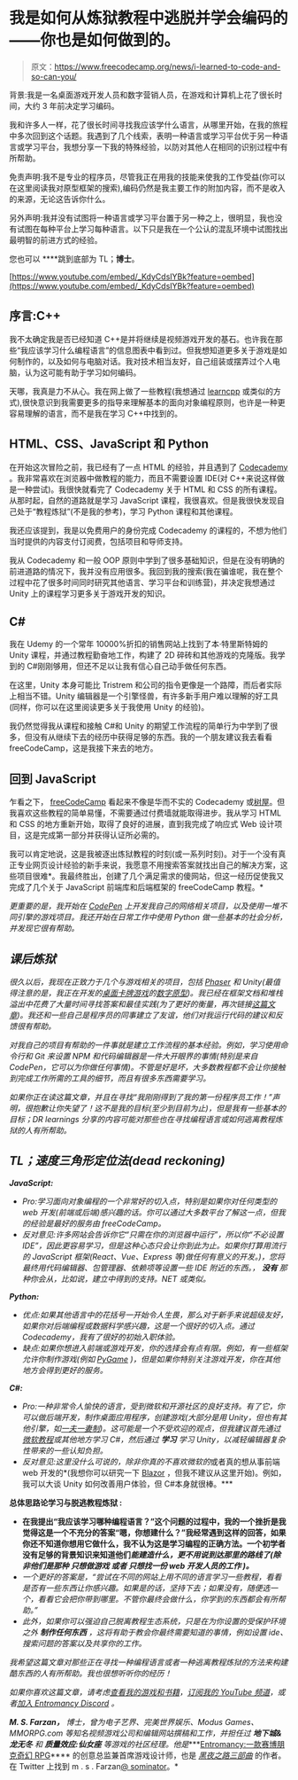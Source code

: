# 我是如何从炼狱教程中逃脱并学会编码的——你也是如何做到的。

> 原文：<https://www.freecodecamp.org/news/i-learned-to-code-and-so-can-you/>

背景:我是一名桌面游戏开发人员和数字营销人员，在游戏和计算机上花了很长时间，大约 3 年前决定学习编码。

我和许多人一样，花了很长时间寻找我应该学什么语言，从哪里开始，在我的旅程中多次回到这个话题。我遇到了几个线索，表明一种语言或学习平台优于另一种语言或学习平台，我想分享一下我的特殊经验，以防对其他人在相同的识别过程中有所帮助。

免责声明:我不是专业的程序员，尽管我正在用我的技能来使我的工作受益(你可以在这里阅读我对原型框架的搜索),编码仍然是我主要工作的附加内容，而不是收入的来源，无论这告诉你什么。

另外声明:我并没有试图将一种语言或学习平台置于另一种之上，很明显，我也没有试图在每种平台上学习每种语言。以下只是我在一个公认的混乱环境中试图找出最明智的前进方式的经验。

您也可以 ****跳到底部为 TL；**博士**。

[https://www.youtube.com/embed/_KdyCdsIYBk?feature=oembed](https://www.youtube.com/embed/_KdyCdsIYBk?feature=oembed)

## 序言:C++

我不太确定我是否已经知道 C++是并将继续是视频游戏开发的基石。也许我在那些“我应该学习什么编程语言”的信息图表中看到过。但我想知道更多关于游戏是如何制作的，以及如何与电脑对话。我对技术相当友好，自己组装或摆弄过个人电脑，认为这可能有助于学习如何编码。

天哪，我真是力不从心。我在网上做了一些教程(我想通过 [learncpp](https://www.learncpp.com/) 或类似的方式),很快意识到我需要更多的指导来理解基本的面向对象编程原则，也许是一种更容易理解的语言，而不是我在学习 C++中找到的。

## HTML、CSS、JavaScript 和 Python

在开始这次冒险之前，我已经有了一点 HTML 的经验，并且遇到了 [Codecademy](https://www.codecademy.com/) 。我非常喜欢在浏览器中做教程的能力，而且不需要设置 IDE(对 C++来说这样做是一种尝试)。我很快就看完了 Codecademy 关于 HTML 和 CSS 的所有课程。从那时起，自然的道路就是学习 JavaScript 课程，我很喜欢。但是我很快发现自己处于“教程炼狱”(不是我的参考)，学习 Python 课程和其他课程。

我还应该提到，我是以免费用户的身份完成 Codecademy 的课程的，不想为他们当时提供的内容支付订阅费，包括项目和导师支持。

我从 Codecademy 和一般 OOP 原则中学到了很多基础知识，但是在没有明确的前进道路的情况下，我并没有应用很多。我回到我的搜索(我在骗谁呢，我在整个过程中花了很多时间同时研究其他语言、学习平台和训练营)，并决定我想通过 Unity 上的课程学习更多关于游戏开发的知识。

## C#

我在 Udemy 的一个常年 10000%折扣的销售网站上找到了本·特里斯特姆的 Unity 课程，并通过教程勤奋地工作，构建了 2D 碎砖和其他游戏的克隆版。我学到的 C#刚刚够用，但还不足以让我有信心自己动手做任何东西。

在这里，Unity 本身可能比 Tristrem 和公司的指令更像是一个路障，而后者实际上相当不错。Unity 编辑器是一个引擎怪兽，有许多新手用户难以理解的好工具(同样，你可以在这里阅读更多关于我使用 Unity 的经验)。

我仍然觉得我从课程和接触 C#和 Unity 的期望工作流程的简单行为中学到了很多，但没有从继续下去的经历中获得足够的东西。我的一个朋友建议我去看看 freeCodeCamp，这是我接下来去的地方。

## 回到 JavaScript

乍看之下， [freeCodeCamp](https://www.freecodecamp.org/) 看起来不像是华而不实的 Codecademy 或[树屋](https://teamtreehouse.com/)。但我喜欢这些教程的简单易懂，不需要通过付费墙就能取得进步。我从学习 HTML 和 CSS 的地方重新开始，取得了良好的进展，直到我完成了响应式 Web 设计项目，这是完成第一部分并获得认证所必需的。

我可以肯定地说，这是我被逐出炼狱教程的时刻(或一系列时刻)。对于一个没有真正专业网页设计经验的新手来说，我愿意不用搜索答案就找出自己的解决方案，这些项目很难*。我最终胜出，创建了几个满足需求的傻网站，但这一经历促使我又完成了几个关于 JavaScript 前端库和后端框架的 freeCodeCamp 教程。*

*更重要的是，我开始在 [CodePen](https://codepen.io/) 上开发我自己的网络相关项目，以及使用一堆不同引擎的游戏项目。我还开始在日常工作中使用 Python 做一些基本的社会分析，并发现它很有帮助。*

## *课后炼狱*

*很久以后，我现在正致力于几个与游戏相关的项目，包括 [Phaser](http://phaser.io/) 和 Unity(最值得注意的是，我正在开发的[桌面卡牌游戏](https://www.entromancy.com/single-post/2019/09/26/Get-a-Sneak-Peek-at-Entromancy-Hacker-Battles)的[数字原型](https://sominator.github.io/hacker-battles/))。我已经在框架文档和堆栈溢出中花费了大量时间寻找答案和最佳实践(为了更好的衡量，再次链接[这篇文章](https://www.freecodecamp.org/news/how-i-made-a-2d-prototype-in-different-game-engines/))。我还和一些自己是程序员的同事建立了友谊，他们对我运行代码的建议和反馈很有帮助。*

*对我自己的项目有帮助的一件事就是建立工作流程的基本经验。例如，学习使用命令行和 Git 来设置 NPM 和代码编辑器是一件大开眼界的事情(特别是来自 CodePen，它可以为你做任何事情)。不管是好是坏，大多数教程都不会让你接触到完成工作所需的工具的细节，而且有很多东西需要学习。*

*如果你正在读这篇文章，并且在寻找“我刚刚得到了我的第一份程序员工作！”声明，很抱歉让你失望了！这不是我的目标(至少到目前为止)，但是我有一些基本的目标；DR learnings 分享的内容可能对那些也在寻找编程语言或如何逃离教程炼狱的人有所帮助。*

## *TL；速度三角形定位法(dead reckoning)*

*****JavaScript:*****

*   *Pro:学习面向对象编程的一个非常好的切入点，特别是如果你对任何类型的 web 开发(前端或后端)感兴趣的话。你可以通过大多数平台了解这一点，但我的经验是最好的服务由 freeCodeCamp。*
*   *反对意见:许多网站会告诉你它“只需在你的浏览器中运行”，所以你“不必设置 IDE”，因此更容易学习，但是这种心态只会让你到此为止。如果你打算用流行的 JavaScript 框架(React、Vue、Express 等)做任何有意义的开发。)，您将最终用代码编辑器、包管理器、依赖项等设置一些 IDE 附近的东西。， **没有** 那种你会从，比如说，建立中得到的支持。NET 或类似。*

*****Python:*****

*   *优点:如果其他语言中的花括号一开始令人生畏，那么对于新手来说超级友好，如果你对后端编程或数据科学感兴趣，这是一个很好的切入点。通过 Codecademy，我有了很好的初始入职体验。*
*   *缺点:如果你想进入前端或游戏开发，你的选择会有点有限。例如，有一些框架允许你制作游戏(例如 [PyGame](https://www.pygame.org/) )，但是如果你特别关注游戏开发，你在其他地方会得到更好的服务。*

*****C#:*****

*   *Pro:一种非常令人愉快的语言，受到微软和开源社区的良好支持。有了它，你可以做后端开发，制作桌面应用程序，创建游戏(大部分是用 Unity，但也有其他引擎，如[一夫一妻制](http://www.monogame.net/))。这可能是一个不受欢迎的观点，但我建议首先通过[微软教程](https://docs.microsoft.com/en-us/dotnet/csharp/tutorials/)或其他地方学习 C#，然后通过 **学习** 学习 Unity，以减轻编辑器复杂性带来的一些认知负担。*
*   *反对意见:这里没什么可说的，除非你真的不喜欢微软的*或者真的想从事前端 web 开发的*(我想你可以研究一下 [Blazor](https://dotnet.microsoft.com/apps/aspnet/web-apps/blazor) ，但我不建议从这里开始)。例如，我可以大谈 Unity 如何改善用户体验，但 C#本身就很棒。***

******总体思路**论学习与脱逃教程炼狱 **:******

*   **在我提出“我应该学习哪种编程语言？”这个问题的过程中，我的一个挫折是我觉得这是一个不充分的答案“嗯，你想建什么？”我经常遇到这样的回答，如果你还不知道你想用它做什么，我不认为这是学习编程的正确方法。一个初学者没有足够的背景知识来知道他们*能建造什么，更不用说到达那里的路线了(除非他们是那种 **只想做游戏** 或者 **只想找一份 web 开发人员的工作** )。***
*   *一个更好的答案是，“尝试在不同的网站上用不同的语言学习一些教程，看看是否有一些东西让你感兴趣。如果是的话，坚持下去；如果没有，随便选一个，看看它会把你带到哪里。不管你最终会做什么，你学到的东西都会有所帮助。”*
*   *此外，如果你可以强迫自己脱离教程生态系统，只是在为你设置的受保护环境之外 **制作任何东西** ，这将有助于教会你最终需要知道的事情，例如设置 ide、搜索问题的答案以及共享你的工作。*

*我希望这篇文章对那些正在寻找一种编程语言或者一种逃离教程炼狱的方法来构建酷东西的人有所帮助。我也很想听听你的经历！*

*如果你喜欢这篇文章，请考虑[查看我的游戏和书籍](https://www.nightpathpub.com/)，[订阅我的 YouTube 频道](https://www.youtube.com/msfarzan?sub_confirmation=1)，或者[加入 *Entromancy* Discord](https://discord.gg/RF6k3nB) 。*

*****M. S. Farzan，**** 博士，曾为电子艺界、完美世界娱乐、Modus Games、MMORPG.com 等知名视频游戏公司和编辑网站撰稿和工作，并担任过 ****地下城&龙无冬**** 和 ****质量效应:仙女座**** 等游戏的社区经理。他是****[Entromancy:一款赛博朋克奇幻 RPG](https://www.entromancy.com/rpg)**** 的创意总监兼首席游戏设计师，也是 *[黑夜之路三部曲](http://nightpathpub.com/books)* 的作者。在 Twitter 上找到 m . s . Farzan[@ sominator](http://www.twitter.com/sominator)。*